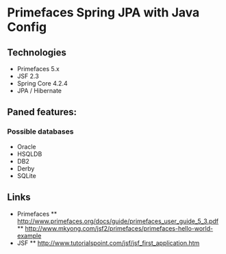 # Primefaces Spring JPA with Java Config

## Technologies
* Primefaces 5.x
* JSF 2.3
* Spring Core 4.2.4
* JPA / Hibernate


## Paned features:
### Possible databases
* Oracle
* HSQLDB
* DB2
* Derby
* SQLite


## Links
* Primefaces
** http://www.primefaces.org/docs/guide/primefaces_user_guide_5_3.pdf
** http://www.mkyong.com/jsf2/primefaces/primefaces-hello-world-example
* JSF
** http://www.tutorialspoint.com/jsf/jsf_first_application.htm
